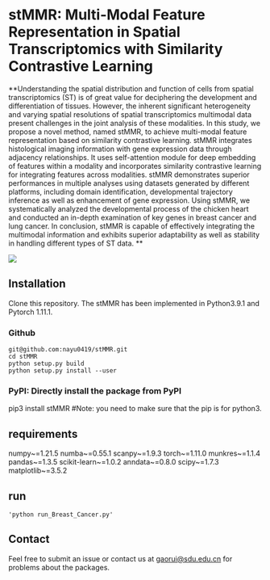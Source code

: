 # stMMR: Multi-Modal Feature Representation in Spatial Transcriptomics with Similarity Contrastive Learning


**Understanding the spatial distribution and function of cells from spatial transcriptomics (ST) is of great value for deciphering the development and differentiation of tissues. However, the inherent significant heterogeneity and varying spatial resolutions of spatial transcriptomics multimodal data present challenges in the joint analysis of these modalities. In this study, we propose a novel method, named stMMR, to achieve multi-modal feature representation based on similarity contrastive learning. stMMR integrates histological imaging information with gene expression data through adjacency relationships. It uses self-attention module for deep embedding of features within a modality and incorporates similarity contrastive learning for integrating features across modalities. stMMR demonstrates superior performances in multiple analyses using datasets generated by different platforms, including domain identification, developmental trajectory inference as well as enhancement of gene expression. Using stMMR, we systematically analyzed the developmental process of the chicken heart and conducted an in-depth examination of key genes in breast cancer and lung cancer. In conclusion, stMMR is capable of effectively integrating the multimodal information and exhibits superior adaptability as well as stability in handling different types of ST data. **


![](https://github.com/nayu0419/stMMR/blob/main/overview.png)

## Installation

Clone this repository. The stMMR has been implemented in Python3.9.1 and Pytorch 1.11.1.
### Github
```
git@github.com:nayu0419/stMMR.git
cd stMMR
python setup.py build
python setup.py install --user
```
### PyPI: Directly install the package from PyPI
pip3 install stMMR
#Note: you need to make sure that the pip is for python3.

## requirements
numpy~=1.21.5
numba~=0.55.1
scanpy~=1.9.3
torch~=1.11.0
munkres~=1.1.4
pandas~=1.3.5
scikit-learn~=1.0.2
anndata~=0.8.0
scipy~=1.7.3
matplotlib~=3.5.2

## run

```
'python run_Breast_Cancer.py'
```

## Contact
Feel free to submit an issue or contact us at gaorui@sdu.edu.cn for problems about the packages.



